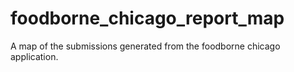 foodborne_chicago_report_map
============================

A map of the submissions generated from the foodborne chicago application.

